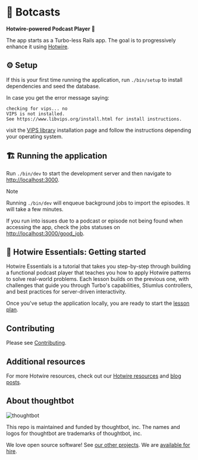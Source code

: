 # 🤖 Botcasts

**Hotwire-powered Podcast Player** 🔌

The app starts as a Turbo-less Rails app. The goal is to progressively enhance
it using [Hotwire][].

[Hotwire]: https://hotwired.dev

## ⚙️  Setup

If this is your first time running the application, run `./bin/setup` to
install dependencies and seed the database.

In case you get the error message saying:
```shell
checking for vips... no
VIPS is not installed.
See https://www.libvips.org/install.html for install instructions.
```
visit the [VIPS library](https://www.libvips.org/install.html) installation page and follow the instructions depending your operating system.

## 🏗 Running the application

Run `./bin/dev` to start the development server and then navigate to
[http://localhost:3000](http://localhost:3000).

> [!NOTE]
> Running `./bin/dev` will enqueue background jobs to import the episodes.
> It will take a few minutes.

If you run into issues due to a podcast or episode not being
found when accessing the app, check the jobs statuses
on [http://localhost:3000/good_job](http://localhost:3000/good_job).

## 🚀 Hotwire Essentials: Getting started

Hotwire Essentials is a tutorial that takes you step-by-step through building a functional podcast player that teaches you how to apply Hotwire patterns to solve real-world problems. Each lesson builds on the previous one, with challenges that guide you through Turbo's capabilities, Stiumlus controllers, and best practices for server-driven interactivity.

Once you've setup the application locally, you are ready to start the [lesson plan][].

[lesson plan]: ./lessons/README.md

## Contributing

Please see [Contributing](./CONTRIBUTING.md).

## Additional resources

For more Hotwire resources, check out our [Hotwire resources][] and [blog posts][].

[Hotwire resources]: https://thoughtbot.com/services/hotwire-stimulus-turbo-frontend-development
[blog posts]: https://thoughtbot.com/blog/tags/hotwire

## About thoughtbot

![thoughtbot](https://thoughtbot.com/thoughtbot-logo-for-readmes.svg)

This repo is maintained and funded by thoughtbot, inc.
The names and logos for thoughtbot are trademarks of thoughtbot, inc.

We love open source software!
See [our other projects][community].
We are [available for hire][hire].

[community]: https://thoughtbot.com/community?utm_source=github
[hire]: https://thoughtbot.com/hire-us?utm_source=github
